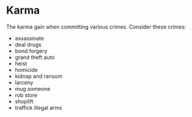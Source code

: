 # Karma

The karma gain when committing various crimes.  Consider these crimes:

- assassinate
- deal drugs
- bond forgery
- grand theft auto
- heist
- homicide
- kidnap and ransom
- larceny
- mug someone
- rob store
- shoplift
- traffick illegal arms
